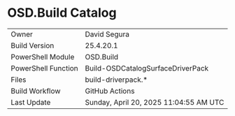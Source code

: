 ﻿# OSD.Build Catalog

| | |
|-|-|
| Owner | David Segura |
| Build Version | 25.4.20.1 |
| PowerShell Module | OSD.Build |
| PowerShell Function | Build-OSDCatalogSurfaceDriverPack |
| Files | build-driverpack.* |
| Build Workflow | GitHub Actions |
| Last Update | Sunday, April 20, 2025 11:04:55 AM UTC |
